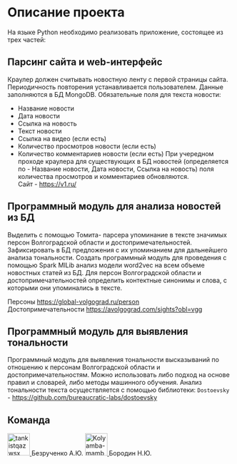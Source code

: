 # Описание проекта
На языке Python необходимо реализовать приложение, состоящее из трех частей:
## Парсинг сайта и web-интерфейс
Краулер должен считывать новостную ленту с первой страницы сайта. Периодичность повторения устанавливается пользователем. Данные заполняются в БД MongoDB. Обязательные поля для текста новости:
* Название новости
* Дата новости
* Ссылка на новость
* Текст новости
* Ссылка на видео (если есть)
* Количество просмотров новости (если есть)
* Количество комментариев новости (если есть)
При учередном проходе краулера для существующих в БД новостей (определяется по - Название новости, Дата новости, Ссылка на новость) поля количества просмотров и комментариев обновляются. \
Сайт - https://v1.ru/
## Программный модуль для анализа новостей из БД
Выделить с помощью Томита- парсера упоминание в тексте значимых персон Волгоградской области и достопримечательностей. Зафиксировать в БД предложения с их упоминанием для дальнейшего анализа тональности. Создать программный модуль для проведения с помощью Spark MlLib анализ модели word2vec на всем объеме новостных статей из БД. Для персон Волгоградской области и достопримечательностей определить контектные синонимы и слова, с которыми они упоминались в тексте.

Персоны https://global-volgograd.ru/person \
Достопримечательности https://avolgograd.com/sights?obl=vgg
## Программный модуль для выявления тональности
Программный модуль для выявления тональности высказываний по отношению к персонам Волгоградской области и достопримечательностям. 
Можно использовать либо подход на основе правил и словарей, либо методы машинного обучения.
Анализ тональности текста осуществляется с помощью библиотеки: `Dostoevsky` - https://github.com/bureaucratic-labs/dostoevsky

## Команда
<a href="https://github.com/tankistqazwsx"><img src="https://avatars0.githubusercontent.com/u/10173245?s=460&v=4" alt="tankistqazwsx" width="50" height="50"> </a> Безрученко А.Ю.
<a href="https://github.com/Kolyamba-mamba"><img src="https://avatars0.githubusercontent.com/u/36818700?s=460&v=4" alt="Kolyamba-mamba" width="50" height="50"> </a> Бородин Н.Ю.
